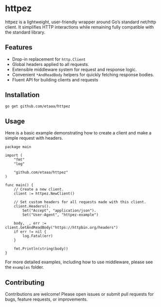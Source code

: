 # httpez

httpez is a lightweight, user-friendly wrapper around Go’s standard net/http client. It simplifies HTTP interactions while remaining fully compatible with the standard library.

## Features
- Drop-in replacement for `http.Client`
- Global headers applied to all requests.
- Extensible middleware system for request and response logic.
- Convenient `*AndReadBody` helpers for quickly fetching response bodies.
- Fluent API for building clients and requests

## Installation

```bash
go get github.com/etaaa/httpez
```

## Usage

Here is a basic example demonstrating how to create a client and make a simple request with headers.

```golang
package main

import (
	"fmt"
	"log"

	"github.com/etaaa/httpez"
)

func main() {
	// Create a new client.
	client := httpez.NewClient()

	// Set custom headers for all requests made with this client.
	client.Headers().
		Set("Accept", "application/json").
		Set("User-Agent", "httpez-example")

	body, _, err := client.GetAndReadBody("https://httpbin.org/headers")
	if err != nil {
		log.Fatal(err)
	}

	fmt.Println(string(body))
}
```
For more detailed examples, including how to use middleware, please see the `examples` folder.

## Contributing

Contributions are welcome! Please open issues or submit pull requests for bugs, feature requests, or improvements.